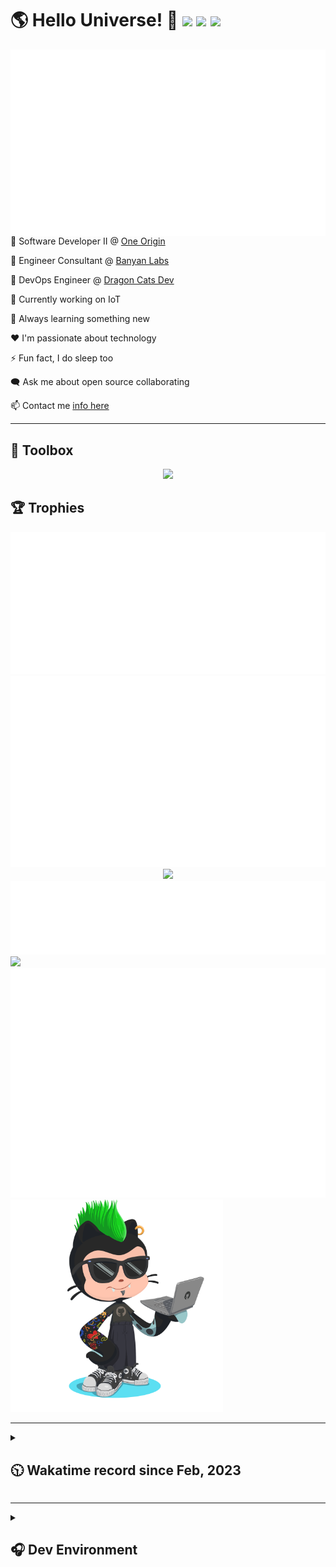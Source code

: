 <h1>🌎 Hello Universe! 👋
<img src='https://wakatime.com/badge/user/a61fe4dd-5464-48ee-825a-134d74f90884.svg?style=flat-square'>
<img src='https://api.visitorbadge.io/api/visitors?path=https%3A%2F%2Fgithub.com%2Fjmclain-origin&countColor=&style=flat-square' height='22'>
<img src='https://img.shields.io/github/followers/jmclain-origin?label=Followers&style=flat-square' height='22'>
</h1>

<img align='right' src='./assets/metrics.base.svg'>

💼 Software Developer II @ [One Origin](https://oneorigin.us/)

💼 Engineer Consultant @ [Banyan Labs](https://banyanlabs.io/)

💼 DevOps Engineer @ [Dragon Cats Dev](https://DragonCats.dev/ "visit")

🔭 Currently working on IoT

🌱 Always learning something new

❤️ I'm passionate about technology

⚡ Fun fact, I do sleep too

🗨️ Ask me about open source collaborating

📫 Contact me [info here](https://www.joshmclain.com/#contact)

---

## 🧰 Toolbox

<p align="center">
  <a href="https://skillicons.dev">
    <img src="https://skillicons.dev/icons?i=md,html,css,js,regex,sass,tailwind,ts,react,styledcomponents,redux,next,gatsby,remix,vue,nuxt,nodejs,express,mongodb,jest,webpack,vite,rollup,docker,nginx,aws,heroku,vercel,netlify,linux,bash,powershell,vim,git,githubactions,github,gitlab,vscode,idea,maven,gradle,java,spring&theme=dark" />
  </a>
</p>

## 🏆 Trophies

<div align='center'>
<img src='./assets/metrics.plugin.achievements.compact.svg'>
<img src='./assets/metrics.plugin.habits.charts.svg'>
<img src='https://github-profile-trophy.vercel.app/?username=jmclain-origin&theme=darkhub&no-frame=true&margin-w=10'>
</div>

<div align=''>
<img src='./assets/metrics.plugin.habits.facts.svg'>
<img src='https://streak-stats.demolab.com?user=jmclain-origin&theme=dark' width='340'>
<div>
</div>

<img src='./assets/metrics.plugin.wakatime.svg'>
<img src='./assets/octocat.png' width='340'>
<!-- <img src='./assets/metrics.plugin.code.svg'> -->
</div>

---

<details>
<summary>

## 🕥 Wakatime record since Feb, 2023

</summary>

<!--START_SECTION:waka-->
![Code Time](http://img.shields.io/badge/Code%20Time-379%20hrs%2016%20mins-blue)

![Profile Views](http://img.shields.io/badge/Profile%20Views-2-blue)

**🐱 My GitHub Data** 

> 📦 131.5 kB Used in GitHub's Storage 
 > 
> 🏆 591 Contributions in the Year 2023
 > 
> 🚫 Not Opted to Hire
 > 
> 📜 20 Public Repositories 
 > 
> 🔑 25 Private Repositories 
 > 
**I'm an Early 🐤** 

```text
🌞 Morning                1340 commits        █████░░░░░░░░░░░░░░░░░░░░   21.65 % 
🌆 Daytime                2466 commits        ██████████░░░░░░░░░░░░░░░   39.85 % 
🌃 Evening                1629 commits        ███████░░░░░░░░░░░░░░░░░░   26.33 % 
🌙 Night                  753 commits         ███░░░░░░░░░░░░░░░░░░░░░░   12.17 % 
```
📅 **I'm Most Productive on Monday** 

```text
Monday                   1276 commits        █████░░░░░░░░░░░░░░░░░░░░   20.62 % 
Tuesday                  1036 commits        ████░░░░░░░░░░░░░░░░░░░░░   16.74 % 
Wednesday                1206 commits        █████░░░░░░░░░░░░░░░░░░░░   19.49 % 
Thursday                 532 commits         ██░░░░░░░░░░░░░░░░░░░░░░░   08.60 % 
Friday                   850 commits         ███░░░░░░░░░░░░░░░░░░░░░░   13.74 % 
Saturday                 713 commits         ███░░░░░░░░░░░░░░░░░░░░░░   11.52 % 
Sunday                   575 commits         ██░░░░░░░░░░░░░░░░░░░░░░░   09.29 % 
```


📊 **This Week I Spent My Time On** 

```text
🕑︎ Time Zone: America/Phoenix

💬 Programming Languages: 
TypeScript               4 hrs 56 mins       █████████████░░░░░░░░░░░░   52.25 % 
Markdown                 1 hr 16 mins        ███░░░░░░░░░░░░░░░░░░░░░░   13.45 % 
Java                     1 hr 6 mins         ███░░░░░░░░░░░░░░░░░░░░░░   11.68 % 
JavaScript               42 mins             ██░░░░░░░░░░░░░░░░░░░░░░░   07.55 % 
HTML                     24 mins             █░░░░░░░░░░░░░░░░░░░░░░░░   04.29 % 

🔥 Editors: 
IntelliJ                 6 hrs 58 mins       ██████████████████░░░░░░░   73.63 % 
VS Code                  2 hrs 29 mins       ███████░░░░░░░░░░░░░░░░░░   26.30 % 
WebStorm                 0 secs              ░░░░░░░░░░░░░░░░░░░░░░░░░   00.06 % 

💻 Operating System: 
Mac                      9 hrs 24 mins       █████████████████████████   99.36 % 
Windows                  3 mins              ░░░░░░░░░░░░░░░░░░░░░░░░░   00.64 % 
```

**I Mostly Code in JavaScript** 

```text
JavaScript               26 repos            ████████████░░░░░░░░░░░░░   48.15 % 
TypeScript               15 repos            ███████░░░░░░░░░░░░░░░░░░   27.78 % 
Vue                      2 repos             █░░░░░░░░░░░░░░░░░░░░░░░░   03.70 % 
Java                     2 repos             █░░░░░░░░░░░░░░░░░░░░░░░░   03.70 % 
Dockerfile               1 repo              ░░░░░░░░░░░░░░░░░░░░░░░░░   01.85 % 
```




 Last Updated on 30/05/2023 18:35:36 UTC
<!--END_SECTION:waka-->

</details>

---

<details>
<summary>

## 🎧 Dev Environment

</summary>

> ### _I'm not a player 🐱 I just code a lot..._

<div align='center'>
<img src='https://spotify-github-profile.vercel.app/api/view?uid=31knnovcfatt7mqmu6yaa5htulxi&cover_image=true&theme=default&show_offline=false&background_color=121212' width='420'>
<img src='https://spotify-recently-played-readme.vercel.app/api?user=31knnovcfatt7mqmu6yaa5htulxi&width=400&count=10'>
</div>
</details>

<!-- ## Memes

who doesn't love memes?

![obi one](./assets/unfilimar_obi.jpg) -->

<!-- <div align='center'>
<img src='https://www.data-card-for-spotify.com/api/card?user_id=31knnovcfatt7mqmu6yaa5htulxi&hide_playing=1&hide_recents=1&limit=10&custom_title=jmclain-origin%20Spotify%20Data'>
</div> -->
